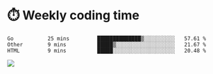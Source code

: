 
# :stopwatch: Weekly coding time 
<!--START_SECTION:waka-->
```text
Go           25 mins         ██████████████▒░░░░░░░░░░   57.61 % 
Other        9 mins          █████▒░░░░░░░░░░░░░░░░░░░   21.67 % 
HTML         9 mins          █████░░░░░░░░░░░░░░░░░░░░   20.48 % 
```
<!--END_SECTION:waka-->


<p> <img src="https://github-readme-stats.vercel.app/api?username=cozgerest&show_icons=true&hide_border=false" />  </p>

